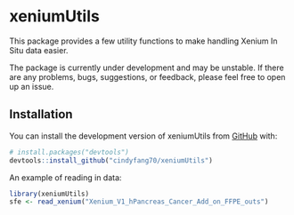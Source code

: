 
# xeniumUtils

<!-- badges: start -->
<!-- badges: end -->

This package provides a few utility functions to make handling Xenium In Situ data easier.

The package is currently under development and may be unstable. If there are any problems, bugs, suggestions, or feedback, please feel free to open up an issue.

## Installation

You can install the development version of xeniumUtils from [GitHub](https://github.com/) with:

``` r
# install.packages("devtools")
devtools::install_github("cindyfang70/xeniumUtils")
```

An example of reading in data:

``` r
library(xeniumUtils)
sfe <- read_xenium("Xenium_V1_hPancreas_Cancer_Add_on_FFPE_outs")
```

